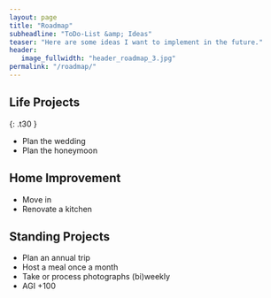 ```yaml
---
layout: page
title: "Roadmap"
subheadline: "ToDo-List &amp; Ideas"
teaser: "Here are some ideas I want to implement in the future."
header:
   image_fullwidth: "header_roadmap_3.jpg"
permalink: "/roadmap/"
---
```


## Life Projects
{: .t30 }

* Plan the wedding
* Plan the honeymoon

## Home Improvement
* Move in
* Renovate a kitchen

## Standing Projects
* Plan an annual trip
* Host a meal once a month
* Take or process photographs (bi)weekly
* AGI +100

